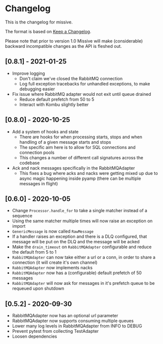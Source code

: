 # Changelog

This is the changelog for missive.

The format is based on [Keep a
Changelog](https://keepachangelog.com/en/1.0.0/).

Please note that prior to version 1.0 Missive will make (considerable) backward
incompatible changes as the API is fleshed out.

## [0.8.1] - 2021-01-25

- Improve logging
  - Don't claim we've closed the RabbitMQ connection
  - Log full exception tracebacks for unhandled exceptions, to make debugging easier
- Fix issue where RabbitMQ adapter would not exit until queue drained
  - Reduce default prefetch from 50 to 5
  - Interact with Kombu slightly better

## [0.8.0] - 2020-10-25

- Add a system of hooks and state
  - There are hooks for when processing starts, stops and when handling of a
    given message starts and stops
  - The specific aim here is to allow for SQL connections and connection pools
  - This changes a number of different call signatures across the codebase
- Ack and nack messages specifically in the RabbitMQAdapter
  - This fixes a bug where acks and nacks were getting mixed up due to async
    magic happening inside pyamp (there can be multiple messages in flight)


## [0.6.0] - 2020-10-05

- Change `Processor.handle_for` to take a single matcher instead of a sequence
- Using the same matcher multiple times will now raise an exception on import
- `GenericMessage` is now called `RawMessage`
- If a handler raises an exception and there is a DLQ configured, that message
  will be put on the DLQ and the message will be acked
- Make the `drain_timeout` on `RabbitMQAdapter` configurable and reduce the default
  from 5 to 1
- `RabbitMQAdapter` can now take either a url or a conn, in order to share a
  connection (it will create it's own channel)
- `RabbitMQAdapter` now implements nacks
- `RabbitMQAdapter` now has a (configurable) default prefetch of 50 messages
- `RabbitMQAdapter` will now ask for messages in it's prefetch queue to be
  requeued upon shutdown


## [0.5.2] - 2020-09-30

- RabbitMQAdapter now has an optional url parameter
- RabbitMQAdapter now supports consuming multiple queues
- Lower many log levels in RabbitMQAdapter from INFO to DEBUG
- Prevent pytest from collecting TestAdapter
- Loosen dependencies
